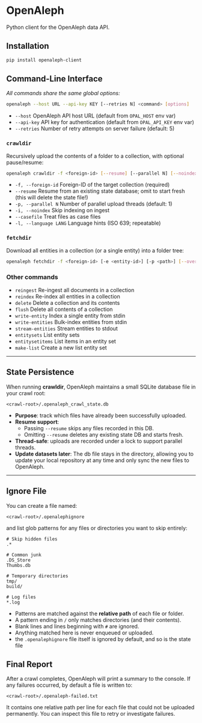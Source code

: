 # OpenAleph

Python client for the OpenAleph data API.

## Installation

```bash
pip install openaleph-client
```

## Command-Line Interface

_All commands share the same global options:_

```bash
openaleph --host URL --api-key KEY [--retries N] <command> [options]
```

- `--host`     OpenAleph API host URL (default from `OPAL_HOST` env var)
- `--api-key`  API key for authentication (default from `OPAL_API_KEY` env var)
- `--retries`  Number of retry attempts on server failure (default: 5)

### `crawldir`

Recursively upload the contents of a folder to a collection, with optional pause/resume:

```bash
openaleph crawldir -f <foreign-id> [--resume] [--parallel N] [--noindex] [--casefile] [-l LANG] <path>
```

- `-f, --foreign-id`    Foreign-ID of the target collection (required)
- `--resume`            Resume from an existing state database; omit to start fresh (this will delete the state file!)
- `-p, --parallel N`    Number of parallel upload threads (default: 1)
- `-i, --noindex`       Skip indexing on ingest
- `--casefile`          Treat files as case files
- `-l, --language LANG` Language hints (ISO 639; repeatable)

### `fetchdir`

Download all entities in a collection (or a single entity) into a folder tree:

```bash
openaleph fetchdir -f <foreign-id> [-e <entity-id>] [-p <path>] [--overwrite]
```

### Other commands

- `reingest`         Re-ingest all documents in a collection
- `reindex`          Re-index all entities in a collection
- `delete`           Delete a collection and its contents
- `flush`            Delete all contents of a collection
- `write-entity`     Index a single entity from stdin
- `write-entities`   Bulk-index entities from stdin
- `stream-entities`  Stream entities to stdout
- `entitysets`       List entity sets
- `entitysetitems`   List items in an entity set
- `make-list`        Create a new list entity set

---

## State Persistence

When running **crawldir**, OpenAleph maintains a small SQLite database file in your crawl root:

```
<crawl-root>/.openaleph_crawl_state.db
```

- **Purpose**: track which files have already been successfully uploaded.
- **Resume support**:
  - Passing `--resume` skips any files recorded in this DB.
  - Omitting `--resume` deletes any existing state DB and starts fresh.
- **Thread-safe**: uploads are recorded under a lock to support parallel threads.
- **Update datasets later**: The db file stays in the directory, allowing you to update your local repository at any time and only sync the new files to OpenAleph.

---

## Ignore File

You can create a file named:

```
<crawl-root>/.openalephignore
```

and list glob patterns for any files or directories you want to skip entirely:

```text
# Skip hidden files
.*

# Common junk
.DS_Store
Thumbs.db

# Temporary directories
tmp/
build/

# Log files
*.log
```

- Patterns are matched against the **relative path** of each file or folder.
- A pattern ending in `/` only matches directories (and their contents).
- Blank lines and lines beginning with `#` are ignored.
- Anything matched here is never enqueued or uploaded.
- the `.openalephignore` file itself is ignored by default, and so is the state file

## Final Report

After a crawl completes, OpenAleph will print a summary to the console. If any failures occurred, by default a file is written to:

`<crawl-root>/.openaleph-failed.txt`

It contains one relative path per line for each file that could not be uploaded permanently. You can inspect this file to retry or investigate failures.
